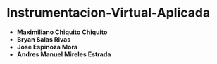 # Instrumentacion-Virtual-Aplicada

- **Maximiliano Chiquito Chiquito**
- **Bryan Salas Rivas**
- **Jose Espinoza Mora**
- **Andres Manuel Mireles Estrada**

